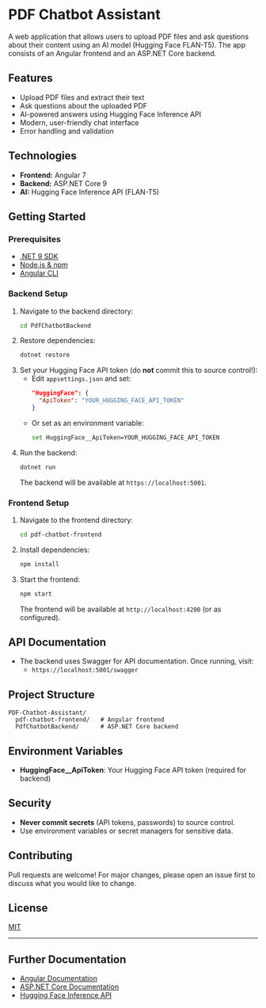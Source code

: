 # PDF Chatbot Assistant

A web application that allows users to upload PDF files and ask questions about their content using an AI model (Hugging Face FLAN-T5). The app consists of an Angular frontend and an ASP.NET Core backend.

## Features
- Upload PDF files and extract their text
- Ask questions about the uploaded PDF
- AI-powered answers using Hugging Face Inference API
- Modern, user-friendly chat interface
- Error handling and validation

## Technologies
- **Frontend:** Angular 7
- **Backend:** ASP.NET Core 9
- **AI:** Hugging Face Inference API (FLAN-T5)

## Getting Started

### Prerequisites
- [.NET 9 SDK](https://dotnet.microsoft.com/en-us/download/dotnet/9.0)
- [Node.js & npm](https://nodejs.org/)
- [Angular CLI](https://angular.io/cli)

### Backend Setup
1. Navigate to the backend directory:
   ```sh
   cd PdfChatbotBackend
   ```
2. Restore dependencies:
   ```sh
   dotnet restore
   ```
3. Set your Hugging Face API token (do **not** commit this to source control!):
   - Edit `appsettings.json` and set:
     ```json
     "HuggingFace": {
       "ApiToken": "YOUR_HUGGING_FACE_API_TOKEN"
     }
     ```
   - Or set as an environment variable:
     ```sh
     set HuggingFace__ApiToken=YOUR_HUGGING_FACE_API_TOKEN
     ```
4. Run the backend:
   ```sh
   dotnet run
   ```
   The backend will be available at `https://localhost:5001`.

### Frontend Setup
1. Navigate to the frontend directory:
   ```sh
   cd pdf-chatbot-frontend
   ```
2. Install dependencies:
   ```sh
   npm install
   ```
3. Start the frontend:
   ```sh
   npm start
   ```
   The frontend will be available at `http://localhost:4200` (or as configured).

## API Documentation
- The backend uses Swagger for API documentation. Once running, visit:
  - `https://localhost:5001/swagger`

## Project Structure
```
PDF-Chatbot-Assistant/
  pdf-chatbot-frontend/   # Angular frontend
  PdfChatbotBackend/      # ASP.NET Core backend
```

## Environment Variables
- **HuggingFace__ApiToken**: Your Hugging Face API token (required for backend)

## Security
- **Never commit secrets** (API tokens, passwords) to source control.
- Use environment variables or secret managers for sensitive data.

## Contributing
Pull requests are welcome! For major changes, please open an issue first to discuss what you would like to change.

## License
[MIT](LICENSE)

---

## Further Documentation
- [Angular Documentation](https://angular.io/docs)
- [ASP.NET Core Documentation](https://learn.microsoft.com/en-us/aspnet/core/)
- [Hugging Face Inference API](https://huggingface.co/docs/api-inference/index) 